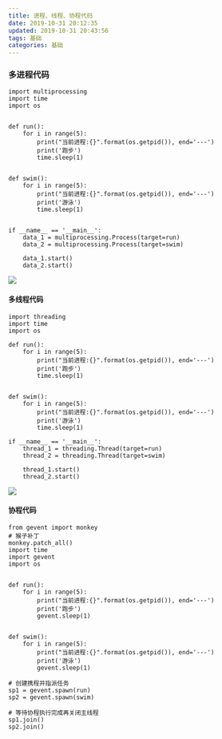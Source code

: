 ```yaml
---
title: 进程、线程、协程代码
date: 2019-10-31 20:12:35
updated: 2019-10-31 20:43:56
tags: 基础
categories: 基础
---
```

### 多进程代码
    import multiprocessing
    import time
    import os
    
    
    def run():
        for i in range(5):
            print("当前进程:{}".format(os.getpid()), end='---')
            print('跑步')
            time.sleep(1)
    
    
    def swim():
        for i in range(5):
            print("当前进程:{}".format(os.getpid()), end='---')
            print('游泳')
            time.sleep(1)
    
    
    if __name__ == '__main__':
        data_1 = multiprocessing.Process(target=run)
        data_2 = multiprocessing.Process(target=swim)
    
        data_1.start()
        data_2.start()
![](/1.PNG)       
        
#### 多线程代码

    import threading
    import time
    import os
    
    def run():
        for i in range(5):
            print("当前进程:{}".format(os.getpid()), end='---')
            print('跑步')
            time.sleep(1)
    
    
    def swim():
        for i in range(5):
            print("当前进程:{}".format(os.getpid()), end='---')
            print('游泳')
            time.sleep(1)
    
    if __name__ == '__main__':
        thread_1 = threading.Thread(target=run)
        thread_2 = threading.Thread(target=swim)
    
        thread_1.start()
        thread_2.start()
![](/2.PNG)   
    
    
#### 协程代码

    from gevent import monkey
    # 猴子补丁
    monkey.patch_all()
    import time
    import gevent
    import os
    
    
    def run():
        for i in range(5):
            print("当前进程:{}".format(os.getpid()), end='---')
            print('跑步')
            gevent.sleep(1)
    
    
    def swim():
        for i in range(5):
            print("当前进程:{}".format(os.getpid()), end='---')
            print('游泳')
            gevent.sleep(1)
    
    # 创建携程并指派任务
    sp1 = gevent.spawn(run)
    sp2 = gevent.spawn(swim)
    
    # 等待协程执行完成再关闭主线程
    sp1.join()
    sp2.join()



